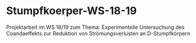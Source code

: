 # Stumpfkoerper-WS-18-19
Projektarbeit im WS 18/19 zum Thema: Experimentelle Untersuchung des Coandaeffekts zur Reduktion von Strömungsverlusten an D-Stumpfkörpern
